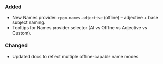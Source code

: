 ### Added
- New Names provider: `rpgm-names-adjective` (offline) – adjective + base subject naming.
- Tooltips for Names provider selector (AI vs Offline vs Adjective vs Custom).

### Changed
- Updated docs to reflect multiple offline-capable name modes.

